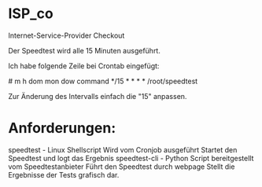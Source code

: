 # ISP_co

Internet-Service-Provider Checkout

Der Speedtest wird alle 15 Minuten ausgeführt.

Ich habe folgende Zeile bei Crontab eingefügt:

\# m h  dom mon dow   command
*/15 * * * *  /root/speedtest

Zur Änderung des Intervalls einfach die "15" anpassen.

# Anforderungen:
speedtest - Linux Shellscript
    Wird vom Cronjob ausgeführt
    Startet den Speedtest und logt das Ergebnis
speedtest-cli - Python Script bereitgestellt vom Speedtestanbieter
    Führt den Speedtest durch
webpage
    Stellt die Ergebnisse der Tests grafisch dar.
